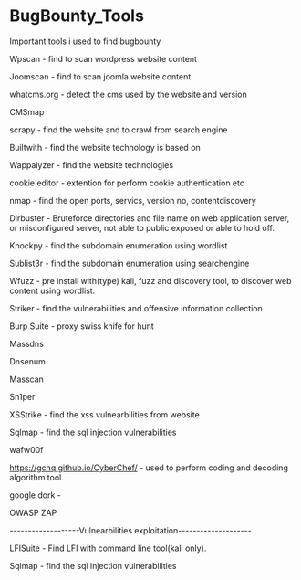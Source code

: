# BugBounty_Tools
Important tools i used to find bugbounty




Wpscan - find to scan wordpress website content

Joomscan - find to scan joomla website content

whatcms.org - detect the  cms used by the website and version 

CMSmap 

scrapy - find the website and to crawl from search engine

Builtwith  - find the website technology is based on 

Wappalyzer - find the website technologies 

cookie editor - extention for perform cookie authentication etc

nmap - find the open ports, servics, version no, contentdiscovery 

Dirbuster - Bruteforce directories and file name on web application server, or misconfigured server, not able to public exposed or able to hold off.  

Knockpy - find the subdomain enumeration using wordlist 

Sublist3r - find the subdomain enumeration using searchengine

Wfuzz - pre install with(type) kali, fuzz and discovery tool, to discover web content using wordlist. 

Striker - find the vulnerabilities and offensive information collection 

Burp Suite - proxy swiss knife for hunt 

Massdns

Dnsenum

Masscan

Sn1per

XSStrike - find the xss vulnearbilities from website

Sqlmap - find the sql injection vulnerabilities 

wafw00f

https://gchq.github.io/CyberChef/  - used to perform coding and decoding algorithm tool. 

google dork - 

OWASP ZAP

-------------------Vulnearbilities exploitation-------------------- 

LFISuite - Find LFI with command line tool(kali only). 

Sqlmap - find the sql injection vulnerabilities
